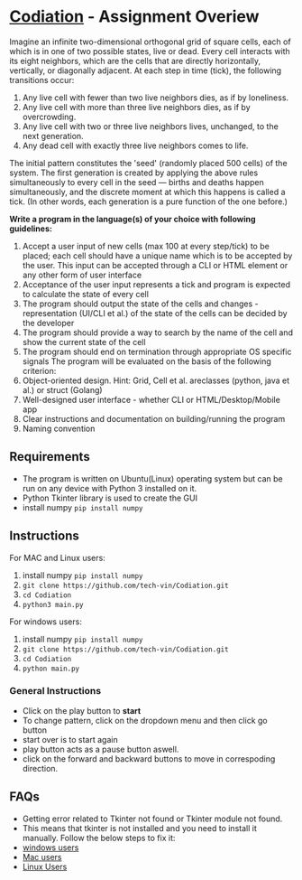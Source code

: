 # [Codiation](https://www.coditation.com/) - Assignment Overiew

Imagine an infinite two-dimensional orthogonal grid of square cells, each of which is in one of two
possible states, live or dead. Every cell interacts with its eight neighbors, which are the cells that are
directly horizontally, vertically, or diagonally adjacent.
At each step in time (tick), the following transitions occur:
1. Any live cell with fewer than two live neighbors dies, as if by loneliness.
2. Any live cell with more than three live neighbors dies, as if by overcrowding.
3. Any live cell with two or three live neighbors lives, unchanged, to the next generation.
4. Any dead cell with exactly three live neighbors comes to life.

The initial pattern constitutes the 'seed' (randomly placed 500 cells) of the system. The first generation is created by applying the above rules simultaneously to every cell in the seed — births and deaths happen simultaneously, and the discrete moment at which this happens is called a tick. (In other words, each generation is a pure function of the one before.)

<b> Write a program in the language(s) of your choice with following guidelines:</b>
1. Accept a user input of new cells (max 100 at every step/tick) to be placed; each cell should have a
unique name which is to be accepted by the user. This input can be accepted through a CLI or
HTML element or any other form of user interface
2. Acceptance of the user input represents a tick and program is expected to calculate the state of
every cell
3. The program should output the state of the cells and changes - representation (UI/CLI et al.) of
the state of the cells can be decided by the developer
4. The program should provide a way to search by the name of the cell and show the current state of
the cell
5. The program should end on termination through appropriate OS specific signals
The program will be evaluated on the basis of the following criterion:
1. Object-oriented design. Hint: Grid, Cell et al. areclasses (python, java et al.) or struct (Golang)
2. Well-designed user interface - whether CLI or HTML/Desktop/Mobile app
3. Clear instructions and documentation on building/running the program
4. Naming convention 


## Requirements

- The program is written on Ubuntu(Linux) operating system but can be run on any device with Python 3 installed on it.
- Python Tkinter library is used to create the GUI
- install numpy
```pip install numpy```


## Instructions
For MAC and Linux users:  
1. install numpy ```pip install numpy```
2. ```git clone https://github.com/tech-vin/Codiation.git ```
3. ```cd Codiation ```
4. ```python3 main.py ```

For windows users:   
1. install numpy ```pip install numpy```
2. ```git clone https://github.com/tech-vin/Codiation.git ```
3. ```cd Codiation ```
4. ```python main.py ```

### General Instructions
- Click on the play button to <b>start</b>
- To change pattern, click on the dropdown menu and then click go button 
- start over is to start again
- play button acts as a pause button aswell.
- click on the forward and backward buttons to move in correspoding direction.

## FAQs
- Getting error related to Tkinter not found or Tkinter module not found.
- This means that tkinter is not installed and you need to install it manually. Follow the below steps to fix it:
- [windows users](https://stackoverflow.com/a/50027385/11211289)
- [Mac users](https://stackoverflow.com/a/67465667/11211289)
- [Linux Users](https://stackoverflow.com/a/27673103/11211289)
